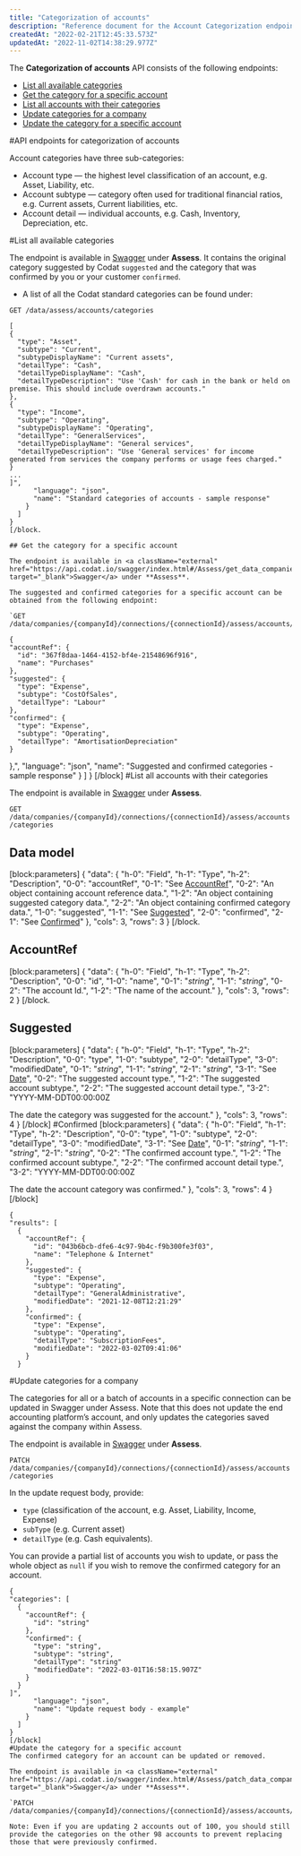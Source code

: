 ```yaml
---
title: "Categorization of accounts"
description: "Reference document for the Account Categorization endpoints"
createdAt: "2022-02-21T12:45:33.573Z"
updatedAt: "2022-11-02T14:38:29.977Z"
---
```


The **Categorization of accounts** API consists of the following endpoints:

- [List all available categories](#list-all-available-categories)
- [Get the category for a specific account](#get-the-category-for-a-specific-account)
- [List all accounts with their categories](#list-all-accounts-with-their-categories)
- [Update categories for a company](#update-categories-for-a-company)
- [Update the category for a specific account](#update-the-category-for-a-specific-account)

#API endpoints for categorization of accounts

Account categories have three sub-categories:

- Account type — the highest level classification of an account, e.g. Asset, Liability, etc.
- Account subtype — category often used for traditional financial ratios, e.g. Current assets, Current liabilities, etc.
- Account detail — individual accounts, e.g. Cash, Inventory, Depreciation, etc.

#List all available categories

The endpoint is available in <a className="external" href="https://api.codat.io/swagger/index.html#/Assess/get_data_assess_accounts_categories" target="_blank">Swagger</a> under **Assess**. It contains the original category suggested by Codat `suggested` and the category that was confirmed by you or your customer `confirmed`.

- A list of all the Codat standard categories can be found under:

`GET /data/assess/accounts/categories`

```
[
{
  "type": "Asset",
  "subtype": "Current",
  "subtypeDisplayName": "Current assets",
  "detailType": "Cash",
  "detailTypeDisplayName": "Cash",
  "detailTypeDescription": "Use 'Cash' for cash in the bank or held on premise. This should include overdrawn accounts."
},
{
  "type": "Income",
  "subtype": "Operating",
  "subtypeDisplayName": "Operating",
  "detailType": "GeneralServices",
  "detailTypeDisplayName": "General services",
  "detailTypeDescription": "Use 'General services' for income generated from services the company performs or usage fees charged."
}
...
]",
      "language": "json",
      "name": "Standard categories of accounts - sample response"
    }
  ]
}
[/block.

## Get the category for a specific account

The endpoint is available in <a className="external" href="https://api.codat.io/swagger/index.html#/Assess/get_data_companies__companyId__connections__connectionId__assess_accounts__accountId__categories" target="_blank">Swagger</a> under **Assess**.

The suggested and confirmed categories for a specific account can be obtained from the following endpoint:

`GET /data/companies/{companyId}/connections/{connectionId}/assess/accounts/categories`
```

    {
    "accountRef": {
      "id": "367f8daa-1464-4152-bf4e-21548696f916",
      "name": "Purchases"
    },
    "suggested": {
      "type": "Expense",
      "subtype": "CostOfSales",
      "detailType": "Labour"
    },
    "confirmed": {
      "type": "Expense",
      "subtype": "Operating",
      "detailType": "AmortisationDepreciation"
    }

},",
"language": "json",
"name": "Suggested and confirmed categories - sample response"
}
]
}
[/block]
#List all accounts with their categories

The endpoint is available in <a className="external" href="https://api.codat.io/swagger/index.html#/Assess/get_data_companies__companyId__connections__connectionId__assess_accounts_categories" target="_blank">Swagger</a> under **Assess**.

`GET /data/companies/{companyId}/connections/{connectionId}/assess/accounts/categories`

## Data model

[block:parameters]
{
"data": {
"h-0": "Field",
"h-1": "Type",
"h-2": "Description",
"0-0": "accountRef",
"0-1": "See [AccountRef](#accountref)",
"0-2": "An object containing account reference data.",
"1-2": "An object containing suggested category data.",
"2-2": "An object containing confirmed category data.",
"1-0": "suggested",
"1-1": "See [Suggested](#suggested)",
"2-0": "confirmed",
"2-1": "See [Confirmed](#confirmed)"
},
"cols": 3,
"rows": 3
}
[/block.

## AccountRef

[block:parameters]
{
"data": {
"h-0": "Field",
"h-1": "Type",
"h-2": "Description",
"0-0": "id",
"1-0": "name",
"0-1": "_string_",
"1-1": "_string_",
"0-2": "The account Id.",
"1-2": "The name of the account."
},
"cols": 3,
"rows": 2
}
[/block.

## Suggested

[block:parameters]
{
"data": {
"h-0": "Field",
"h-1": "Type",
"h-2": "Description",
"0-0": "type",
"1-0": "subtype",
"2-0": "detailType",
"3-0": "modifiedDate",
"0-1": "_string_",
"1-1": "_string_",
"2-1": "_string_",
"3-1": "See [Date](/datamodel-shared-date)",
"0-2": "The suggested account type.",
"1-2": "The suggested account subtype.",
"2-2": "The suggested account detail type.",
"3-2": "YYYY-MM-DDT00:00:00Z

The date the category was suggested for the account."
},
"cols": 3,
"rows": 4
}
[/block]
#Confirmed
[block:parameters]
{
"data": {
"h-0": "Field",
"h-1": "Type",
"h-2": "Description",
"0-0": "type",
"1-0": "subtype",
"2-0": "detailType",
"3-0": "modifiedDate",
"3-1": "See [Date](/datamodel-shared-date)",
"0-1": "_string_",
"1-1": "_string_",
"2-1": "_string_",
"0-2": "The confirmed account type.",
"1-2": "The confirmed account subtype.",
"2-2": "The confirmed account detail type.",
"3-2": "YYYY-MM-DDT00:00:00Z

The date the account category was confirmed."
},
"cols": 3,
"rows": 4
}
[/block]

```
{
"results": [
  {
    "accountRef": {
      "id": "043b6bcb-dfe6-4c97-9b4c-f9b300fe3f03",
      "name": "Telephone & Internet"
    },
    "suggested": {
      "type": "Expense",
      "subtype": "Operating",
      "detailType": "GeneralAdministrative",
      "modifiedDate": "2021-12-08T12:21:29"
    },
    "confirmed": {
      "type": "Expense",
      "subtype": "Operating",
      "detailType": "SubscriptionFees",
      "modifiedDate": "2022-03-02T09:41:06"
    }
  }
```

#Update categories for a company

The categories for all or a batch of accounts in a specific connection can be updated in Swagger under Assess.
Note that this does not update the end accounting platform’s account, and only updates the categories saved against the company within Assess.

The endpoint is available in <a className="external" href="https://api.codat.io/swagger/index.html#/Assess/patch_data_companies__companyId__connections__connectionId__assess_accounts_categories" target="_blank">Swagger</a> under **Assess**.

`PATCH /data/companies/{companyId}/connections/{connectionId}/assess/accounts/categories`

In the update request body, provide:

- `type` (classification of the account, e.g. Asset, Liability, Income, Expense)
- `subType` (e.g. Current asset)
- `detailType` (e.g. Cash equivalents).

You can provide a partial list of accounts you wish to update, or pass the whole object as `null` if you wish to remove the confirmed category for an account.

```
{
"categories": [
  {
    "accountRef": {
      "id": "string"
    },
    "confirmed": {
      "type": "string",
      "subtype": "string",
      "detailType": "string"
      "modifiedDate": "2022-03-01T16:58:15.907Z"
    }
  }
]",
      "language": "json",
      "name": "Update request body - example"
    }
  ]
}
[/block]
#Update the category for a specific account
The confirmed category for an account can be updated or removed.

The endpoint is available in <a className="external" href="https://api.codat.io/swagger/index.html#/Assess/patch_data_companies__companyId__connections__connectionId__assess_accounts__accountId__categories" target="_blank">Swagger</a> under **Assess**.

`PATCH /data/companies/{companyId}/connections/{connectionId}/assess/accounts/{accountId}/categories`

Note: Even if you are updating 2 accounts out of 100, you should still provide the categories on the other 98 accounts to prevent replacing those that were previously confirmed.
```
